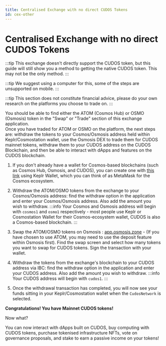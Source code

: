 ```yaml
---
title: Centralised Exchange with no direct CUDOS Tokens
id: cex-other
---
```

# Centralised Exchange with no direct CUDOS Tokens
:::tip
This exchange doesn't directly support the CUDOS token, but this guide will still show you a method to getting the native CUDOS token. This may not be the only method.
:::

:::tip
We suggest using a computer for this, some of the steps are unsupported on mobile.
:::

:::tip
This section does not constitute financial advice, please do your own research on the platforms you choose to trade on.
:::

You should be able to find either the ATOM (Cosmos Hub) or OSMO (Osmosis) token in the "Swap" or "Trade" section of this exchange application.  
Once you have traded for ATOM or OSMO on the platform, the next steps are: withdraw the tokens to your Cosmos/Osmosis address held within Keplr/Cosmostation wallet, use the Osmosis DEX to trade them for CUDOS mainnet tokens, withdraw them to your CUDOS address on the CUDOS Blockchain, and then be able to interact with dApps and features on the CUDOS blockchain.

1. If you don't already have a wallet for Cosmos-based blockchains (such as Cosmos Hub, Osmosis, and CUDOS), you can create one with [this link](../../learn/concepts/wallets/keplr-create.md) using Keplr Wallet, which you can think of as MetaMask for the Cosmos ecosystem.

2. Withdraw the ATOM/OSMO tokens from the exchange to your Cosmos/Osmosis address: find the withdraw option in the application and enter your Cosmos/Osmosis address. Also add the amount you wish to withdraw.
:::info
Your Cosmos and Osmosis address will begin with `cosmos1` and `osmo1` respectively - most people use Keplr or Cosmostation Wallet for their Cosmos-ecosystem wallet, CUDOS is also a Cosmos-based blockchain.
:::

3. Swap the ATOM/OSMO tokens on Osmosis : [app.osmosis.zone](https://app.osmosis.zone/) - (If you have chosen to use ATOM, you may need to use the deposit feature within Osmosis first). Find the swap screen and select how many tokens you want to swap for CUDOS tokens. Sign the transaction with your wallet.  

4. Withdraw the tokens from the exchange's blockchain to your CUDOS address via IBC: find the withdraw option in the application and enter your CUDOS address. Also add the amount you wish to withdraw.
:::info
Your CUDOS address will begin with `cudos1`.
:::

5. Once the withdrawal transaction has completed, you will now see your funds sitting in your Keplr/Cosmostation wallet when the `CudosNetwork` is selected.


**Congratulations! You have Mainnet CUDOS tokens!**

Now what?

You can now interact with dApps built on CUDOS, buy computing with CUDOS tokens, purchase tokenised infrastructure NFTs, vote on governance proposals, and stake to earn a passive income on your tokens!